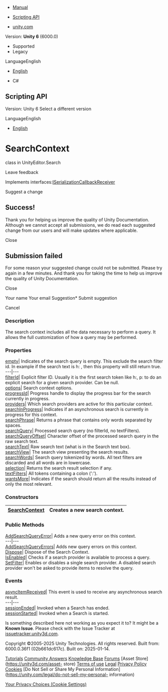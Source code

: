 [ ]()

  * [Manual](../Manual/index.html)
  * [Scripting API](../ScriptReference/index.html)

  * [unity.com](https://unity.com/)

Version: **Unity 6** (6000.0)

  * Supported
  * Legacy

LanguageEnglish

  * [English]()

  * C#

[ ](https://docs.unity3d.com)

## Scripting API

Version: Unity 6 Select a different version

LanguageEnglish

  * [English]()

# SearchContext

class in UnityEditor.Search

Leave feedback

  

Implements
interfaces:[ISerializationCallbackReceiver](ISerializationCallbackReceiver.html)

Suggest a change

## Success!

Thank you for helping us improve the quality of Unity Documentation. Although
we cannot accept all submissions, we do read each suggested change from our
users and will make updates where applicable.

Close

## Submission failed

For some reason your suggested change could not be submitted. Please <a>try
again</a> in a few minutes. And thank you for taking the time to help us
improve the quality of Unity Documentation.

Close

Your name Your email Suggestion* Submit suggestion

Cancel

[ ]()

### Description

The search context includes all the data necessary to perform a query. It
allows the full customization of how a query may be performed.

### Properties

[empty](Search.SearchContext-empty.html)| Indicates of the search query is
empty. This exclude the search filter id. In example if the search text is h:
, then this property will still return true.  
---|---  
[filterId](Search.SearchContext-filterId.html)| Explicit filter ID. Usually it
is the first search token like h:, p: to do an explicit search for a given
search provider. Can be null.  
[options](Search.SearchContext-options.html)| Search context options.  
[progressId](Search.SearchContext-progressId.html)| Progress handle to display
the progress bar for the search currently in progress.  
[providers](Search.SearchContext-providers.html)| Which search providers are
active for this particular context.  
[searchInProgress](Search.SearchContext-searchInProgress.html)| Indicates if
an asynchronous search is currently in progress for this context.  
[searchPhrase](Search.SearchContext-searchPhrase.html)| Returns a phrase that
contains only words separated by spaces.  
[searchQuery](Search.SearchContext-searchQuery.html)| Processed search query
(no filterId, no textFilters).  
[searchQueryOffset](Search.SearchContext-searchQueryOffset.html)| Character
offset of the processed search query in the raw search text.  
[searchText](Search.SearchContext-searchText.html)| Raw search text (what is
in the Search text box).  
[searchView](Search.SearchContext-searchView.html)| The search view presenting
the search results.  
[searchWords](Search.SearchContext-searchWords.html)| Search query tokenized
by words. All text filters are discarded and all words are in lowercase.  
[selection](Search.SearchContext-selection.html)| Returns the search result
selection if any.  
[textFilters](Search.SearchContext-textFilters.html)| All tokens containing a
colon (':').  
[wantsMore](Search.SearchContext-wantsMore.html)| Indicates if the search
should return all the results instead of only the most relevant.  
  
### Constructors

[SearchContext](Search.SearchContext-ctor.html)| Creates a new search context.  
---|---  
  
### Public Methods

[AddSearchQueryError](Search.SearchContext.AddSearchQueryError.html)| Adds a
new query error on this context.  
---|---  
[AddSearchQueryErrors](Search.SearchContext.AddSearchQueryErrors.html)| Adds
new query errors on this context.  
[Dispose](Search.SearchContext.Dispose.html)| Dispose of the Search Context.  
[IsEnabled](Search.SearchContext.IsEnabled.html)| Checks if a search provider
is available to process a query.  
[SetFilter](Search.SearchContext.SetFilter.html)| Enables or disables a single
search provider. A disabled search provider won't be asked to provide items to
resolve the query.  
  
### Events

[asyncItemReceived](Search.SearchContext-asyncItemReceived.html)| This event
is used to receive any asynchronous search result.  
---|---  
[sessionEnded](Search.SearchContext-sessionEnded.html)| Invoked when a Search
has ended.  
[sessionStarted](Search.SearchContext-sessionStarted.html)| Invoked when a
Search is started.  
  
Is something described here not working as you expect it to? It might be a
**Known Issue**. Please check with the Issue Tracker at
[issuetracker.unity3d.com](https://issuetracker.unity3d.com).

Copyright ©2005-2025 Unity Technologies. All rights reserved. Built from:
6000.0.36f1 (02b661dc617c). Built on: 2025-01-14.

[Tutorials](https://unity3d.com/learn) [Community
Answers](https://answers.unity3d.com) [Knowledge
Base](https://support.unity3d.com/hc/en-us)
[Forums](https://forum.unity3d.com) [Asset Store](https://unity3d.com/asset-
store) [Terms of use](https://docs.unity3d.com/Manual/TermsOfUse.html)
[Legal](https://unity.com/legal) [Privacy
Policy](https://unity.com/legal/privacy-policy)
[Cookies](https://unity.com/legal/cookie-policy) [Do Not Sell or Share My
Personal Information](https://unity.com/legal/do-not-sell-my-personal-
information)

[Your Privacy Choices (Cookie Settings)](javascript:void\(0\);)

